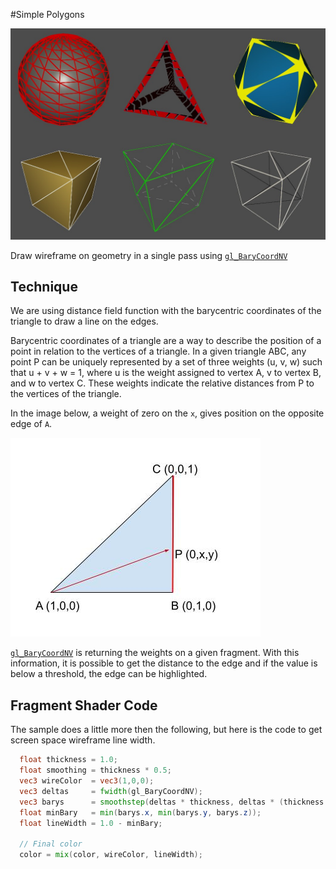 #Simple Polygons

![](docs/bary_wireframe.png)

Draw wireframe on geometry in a single pass using [`gl_BaryCoordNV`](https://github.com/KhronosGroup/GLSL/blob/master/extensions/nv/GLSL_NV_fragment_shader_barycentric.txt)


## Technique

We are using distance field function with the barycentric coordinates of the triangle to draw a line on the edges. 

Barycentric coordinates of a triangle are a way to describe the position of a point in relation to the vertices of a triangle. In a given triangle ABC, any point P can be uniquely represented by a set of three weights (u, v, w) such that u + v + w = 1, where u is the weight assigned to vertex A, v to vertex B, and w to vertex C. These weights indicate the relative distances from P to the vertices of the triangle.

In the image below, a weight of zero on the `x`, gives position on the opposite edge of `A`.

![](docs/Barycentric.jpg)



[`gl_BaryCoordNV`](https://github.com/KhronosGroup/GLSL/blob/master/extensions/nv/GLSL_NV_fragment_shader_barycentric.txt) is returning the weights on a given fragment. With this information, it is possible to get the distance to the edge and if the value is below a threshold, the edge can be highlighted.


## Fragment Shader Code

The sample does a little more then the following, but here is the code to get screen space wireframe line width.

```GLSL
  float thickness = 1.0;
  float smoothing = thickness * 0.5;
  vec3 wireColor  = vec3(1,0,0);
  vec3 deltas     = fwidth(gl_BaryCoordNV);
  vec3 barys      = smoothstep(deltas * thickness, deltas * (thickness + smoothing), gl_BaryCoordNV);
  float minBary   = min(barys.x, min(barys.y, barys.z));
  float lineWidth = 1.0 - minBary;

  // Final color
  color = mix(color, wireColor, lineWidth);
```

